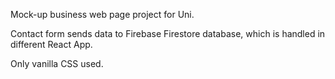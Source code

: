 Mock-up business web page project for Uni.

Contact form sends data to Firebase Firestore database, which is handled in different React App.

Only vanilla CSS used.
